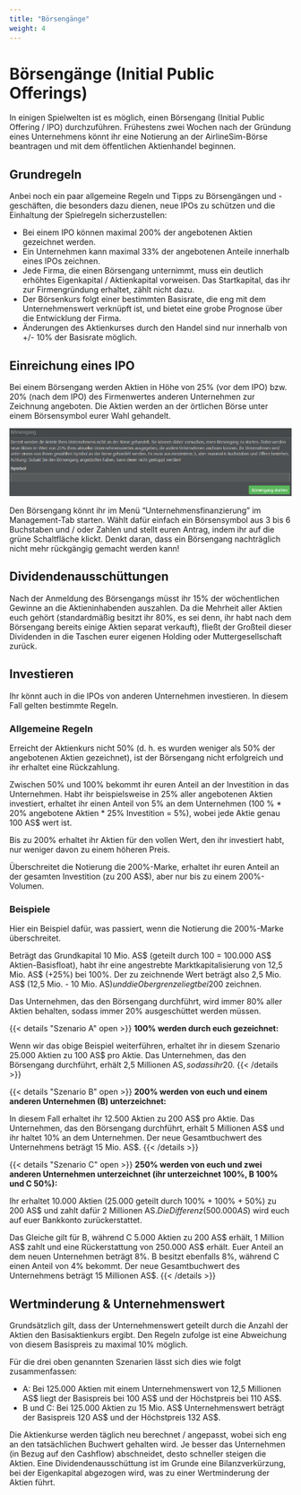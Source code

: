 ```yaml
---
title: "Börsengänge"
weight: 4
---
```


# Börsengänge (Initial Public Offerings)

In einigen Spielwelten ist es möglich, einen Börsengang (Initial Public Offering / IPO) durchzuführen. Frühestens zwei Wochen nach der Gründung eines Unternehmens könnt ihr eine Notierung an der AirlineSim-Börse beantragen und mit dem öffentlichen Aktienhandel beginnen.

## Grundregeln

Anbei noch ein paar allgemeine Regeln und Tipps zu Börsengängen und -geschäften, die besonders dazu dienen, neue IPOs zu schützen und die Einhaltung der Spielregeln sicherzustellen:

* Bei einem IPO können maximal 200% der angebotenen Aktien gezeichnet werden.
* Ein Unternehmen kann maximal 33% der angebotenen Anteile innerhalb eines IPOs zeichnen.
* Jede Firma, die einen Börsengang unternimmt, muss ein deutlich erhöhtes Eigenkapital / Aktienkapital vorweisen. Das Startkapital, das ihr zur Firmengründung erhaltet, zählt nicht dazu.
* Der Börsenkurs folgt einer bestimmten Basisrate, die eng mit dem Unternehmenswert verknüpft ist, und bietet eine grobe Prognose über die Entwicklung der Firma.
* Änderungen des Aktienkurses durch den Handel sind nur innerhalb von +/- 10% der Basisrate möglich.

## Einreichung eines IPO

Bei einem Börsengang werden Aktien in Höhe von 25% (vor dem IPO) bzw. 20% (nach dem IPO) des Firmenwertes anderen Unternehmen zur Zeichnung angeboten. Die Aktien werden an der örtlichen Börse unter einem Börsensymbol eurer Wahl gehandelt. 

![An die Börse gehen](boersengang_01.PNG "An die Börse gehen")

Den Börsengang könnt ihr im Menü “Unternehmensfinanzierung” im Management-Tab starten. Wählt dafür einfach ein Börsensymbol aus 3 bis 6 Buchstaben und / oder Zahlen und stellt euren Antrag, indem ihr auf die grüne Schaltfläche klickt. Denkt daran, dass ein Börsengang nachträglich nicht mehr rückgängig gemacht werden kann!

## Dividendenausschüttungen

Nach der Anmeldung des Börsengangs müsst ihr 15% der wöchentlichen Gewinne an die Aktieninhabenden auszahlen. Da die Mehrheit aller Aktien euch gehört (standardmäßig besitzt ihr 80%, es sei denn, ihr habt nach dem Börsengang bereits einige Aktien separat verkauft), fließt der Großteil dieser Dividenden in die Taschen eurer eigenen Holding oder Muttergesellschaft zurück.

## Investieren

Ihr könnt auch in die IPOs von anderen Unternehmen investieren. In diesem Fall gelten bestimmte Regeln.

### Allgemeine Regeln

Erreicht der Aktienkurs nicht 50% (d. h. es wurden weniger als 50% der angebotenen Aktien gezeichnet), ist der Börsengang nicht erfolgreich und ihr erhaltet eine Rückzahlung.

Zwischen 50% und 100% bekommt ihr euren Anteil an der Investition in das Unternehmen. Habt ihr beispielsweise in 25% aller angebotenen Aktien investiert, erhaltet ihr einen Anteil von 5% an dem Unternehmen (100 % * 20% angebotene Aktien * 25% Investition = 5%), wobei jede Aktie genau 100 AS$ wert ist.

Bis zu 200% erhaltet ihr Aktien für den vollen Wert, den ihr investiert habt, nur weniger davon zu einem höheren Preis.

Überschreitet die Notierung die 200%-Marke, erhaltet ihr euren Anteil an der gesamten Investition (zu 200 AS$), aber nur bis zu einem 200%-Volumen.

### Beispiele

Hier ein Beispiel dafür, was passiert, wenn die Notierung die 200%-Marke überschreitet.

Beträgt das Grundkapital 10 Mio. AS$ (geteilt durch 100 = 100.000 AS$ Aktien-Basisfloat), habt ihr eine angestrebte Marktkapitalisierung von 12,5 Mio. AS$ (+25%) bei 100%. Der zu zeichnende Wert beträgt also 2,5 Mio. AS$ (12,5 Mio. - 10 Mio. AS$) und die Obergrenze liegt bei 200%, d.h. ihr könnt einen Höchstwert von 5 Mio. AS$ zeichnen.

Das Unternehmen, das den Börsengang durchführt, wird immer 80% aller Aktien behalten, sodass immer 20% ausgeschüttet werden müssen.

{{< details "Szenario A" open >}}
**100% werden durch euch gezeichnet:**

Wenn wir das obige Beispiel weiterführen, erhaltet ihr in diesem Szenario 25.000 Aktien zu 100 AS$ pro Aktie. Das Unternehmen, das den Börsengang durchführt, erhält 2,5 Millionen AS$, sodass ihr 20% des Unternehmens besitzt. Der neue Gesamtbuchwert des Unternehmens beträgt dann 12,5 Millionen AS$.
{{< /details >}}

{{< details "Szenario B" open >}}
**200% werden von euch und einem anderen Unternehmen (B) unterzeichnet:**

In diesem Fall erhaltet ihr 12.500 Aktien zu 200 AS$ pro Aktie. Das Unternehmen, das den Börsengang durchführt, erhält 5 Millionen AS$ und ihr haltet 10% an dem Unternehmen. Der neue Gesamtbuchwert des Unternehmens beträgt 15 Mio. AS$.
{{< /details >}}

{{< details "Szenario C" open >}}
**250% werden von euch und zwei anderen Unternehmen unterzeichnet (ihr unterzeichnet 100%, B 100% und C 50%):**

Ihr erhaltet 10.000 Aktien (25.000 geteilt durch 100% + 100% + 50%) zu 200 AS$ und zahlt dafür 2 Millionen AS$. Die Differenz (500.000 AS$) wird euch auf euer Bankkonto zurückerstattet.

Das Gleiche gilt für B, während C 5.000 Aktien zu 200 AS$ erhält, 1 Million AS$ zahlt und eine Rückerstattung von 250.000 AS$ erhält. Euer Anteil an dem neuen Unternehmen beträgt 8%. B besitzt ebenfalls 8%, während C einen Anteil von 4% bekommt. Der neue Gesamtbuchwert des Unternehmens beträgt 15 Millionen AS$.
{{< /details >}}

## Wertminderung & Unternehmenswert

Grundsätzlich gilt, dass der Unternehmenswert geteilt durch die Anzahl der Aktien den Basisaktienkurs ergibt. Den Regeln zufolge ist eine Abweichung von diesem Basispreis zu maximal 10% möglich.

Für die drei oben genannten Szenarien lässt sich dies wie folgt zusammenfassen:

* A: Bei 125.000 Aktien mit einem Unternehmenswert von 12,5 Millionen AS$ liegt der Basispreis bei 100 AS$ und der Höchstpreis bei 110 AS$.
* B und C: Bei 125.000 Aktien zu 15 Mio. AS$ Unternehmenswert beträgt der Basispreis 120 AS$ und der Höchstpreis 132 AS$.

Die Aktienkurse werden täglich neu berechnet / angepasst, wobei sich eng an den tatsächlichen Buchwert gehalten wird. Je besser das Unternehmen (in Bezug auf den Cashflow) abschneidet, desto schneller steigen die Aktien. Eine Dividendenausschüttung ist im Grunde eine Bilanzverkürzung, bei der Eigenkapital abgezogen wird, was zu einer Wertminderung der Aktien führt.
